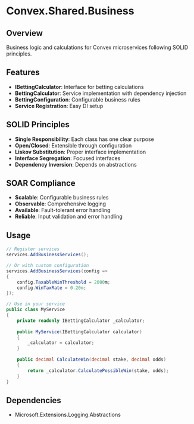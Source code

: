 # Convex.Shared.Business

## Overview
Business logic and calculations for Convex microservices following SOLID principles.

## Features
- **IBettingCalculator**: Interface for betting calculations
- **BettingCalculator**: Service implementation with dependency injection
- **BettingConfiguration**: Configurable business rules
- **Service Registration**: Easy DI setup

## SOLID Principles
- **Single Responsibility**: Each class has one clear purpose
- **Open/Closed**: Extensible through configuration
- **Liskov Substitution**: Proper interface implementation
- **Interface Segregation**: Focused interfaces
- **Dependency Inversion**: Depends on abstractions

## SOAR Compliance
- **Scalable**: Configurable business rules
- **Observable**: Comprehensive logging
- **Available**: Fault-tolerant error handling
- **Reliable**: Input validation and error handling

## Usage
```csharp
// Register services
services.AddBusinessServices();

// Or with custom configuration
services.AddBusinessServices(config =>
{
    config.TaxableWinThreshold = 2000m;
    config.WinTaxRate = 0.20m;
});

// Use in your service
public class MyService
{
    private readonly IBettingCalculator _calculator;
    
    public MyService(IBettingCalculator calculator)
    {
        _calculator = calculator;
    }
    
    public decimal CalculateWin(decimal stake, decimal odds)
    {
        return _calculator.CalculatePossibleWin(stake, odds);
    }
}
```

## Dependencies
- Microsoft.Extensions.Logging.Abstractions

